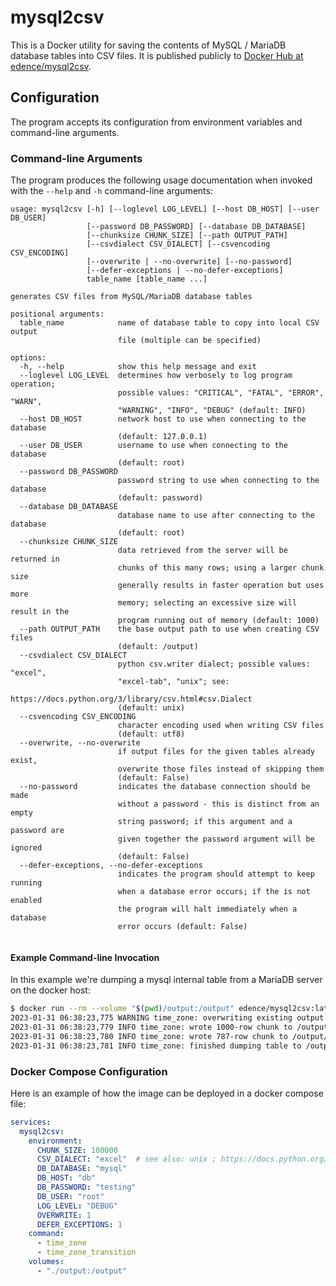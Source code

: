# mysql2csv

This is a Docker utility for saving the contents of MySQL / MariaDB database
tables into CSV files. It is published publicly to
[Docker Hub at edence/mysql2csv](https://hub.docker.com/r/edence/mysql2csv).

## Configuration

The program accepts its configuration from environment variables and
command-line arguments.

### Command-line Arguments

The program produces the following usage documentation when invoked with the
`--help` and `-h` command-line arguments:

```
usage: mysql2csv [-h] [--loglevel LOG_LEVEL] [--host DB_HOST] [--user DB_USER]
                 [--password DB_PASSWORD] [--database DB_DATABASE]
                 [--chunksize CHUNK_SIZE] [--path OUTPUT_PATH]
                 [--csvdialect CSV_DIALECT] [--csvencoding CSV_ENCODING]
                 [--overwrite | --no-overwrite] [--no-password]
                 [--defer-exceptions | --no-defer-exceptions]
                 table_name [table_name ...]

generates CSV files from MySQL/MariaDB database tables

positional arguments:
  table_name            name of database table to copy into local CSV output
                        file (multiple can be specified)

options:
  -h, --help            show this help message and exit
  --loglevel LOG_LEVEL  determines how verbosely to log program operation;
                        possible values: "CRITICAL", "FATAL", "ERROR", "WARN",
                        "WARNING", "INFO", "DEBUG" (default: INFO)
  --host DB_HOST        network host to use when connecting to the database
                        (default: 127.0.0.1)
  --user DB_USER        username to use when connecting to the database
                        (default: root)
  --password DB_PASSWORD
                        password string to use when connecting to the database
                        (default: password)
  --database DB_DATABASE
                        database name to use after connecting to the database
                        (default: root)
  --chunksize CHUNK_SIZE
                        data retrieved from the server will be returned in
                        chunks of this many rows; using a larger chunk size
                        generally results in faster operation but uses more
                        memory; selecting an excessive size will result in the
                        program running out of memory (default: 1000)
  --path OUTPUT_PATH    the base output path to use when creating CSV files
                        (default: /output)
  --csvdialect CSV_DIALECT
                        python csv.writer dialect; possible values: "excel",
                        "excel-tab", "unix"; see:
                        https://docs.python.org/3/library/csv.html#csv.Dialect
                        (default: unix)
  --csvencoding CSV_ENCODING
                        character encoding used when writing CSV files
                        (default: utf8)
  --overwrite, --no-overwrite
                        if output files for the given tables already exist,
                        overwrite those files instead of skipping them
                        (default: False)
  --no-password         indicates the database connection should be made
                        without a password - this is distinct from an empty
                        string password; if this argument and a password are
                        given together the password argument will be ignored
                        (default: False)
  --defer-exceptions, --no-defer-exceptions
                        indicates the program should attempt to keep running
                        when a database error occurs; if the is not enabled
                        the program will halt immediately when a database
                        error occurs (default: False)


```

#### Example Command-line Invocation

In this example we're dumping a mysql internal table from a MariaDB server on the docker host:

```sh
$ docker run --rm --volume "$(pwd)/output:/output" edence/mysql2csv:latest --host host.docker.internal --user root --password testing --database mysql --overwrite time_zone
2023-01-31 06:38:23,775 WARNING time_zone: overwriting existing output file /output/time_zone.csv
2023-01-31 06:38:23,779 INFO time_zone: wrote 1000-row chunk to /output/time_zone.csv
2023-01-31 06:38:23,780 INFO time_zone: wrote 787-row chunk to /output/time_zone.csv
2023-01-31 06:38:23,781 INFO time_zone: finished dumping table to /output/time_zone.csv (1787 rows)
```

### Docker Compose Configuration

Here is an example of how the image can be deployed in a docker compose file:

```yaml
services:
  mysql2csv:
    environment:
      CHUNK_SIZE: 100000
      CSV_DIALECT: "excel"  # see also: unix ; https://docs.python.org/3/library/csv.html
      DB_DATABASE: "mysql"
      DB_HOST: "db"
      DB_PASSWORD: "testing"
      DB_USER: "root"
      LOG_LEVEL: "DEBUG"
      OVERWRITE: 1
      DEFER_EXCEPTIONS: 1
    command:
      - time_zone
      - time_zone_transition
    volumes:
      - "./output:/output"
```